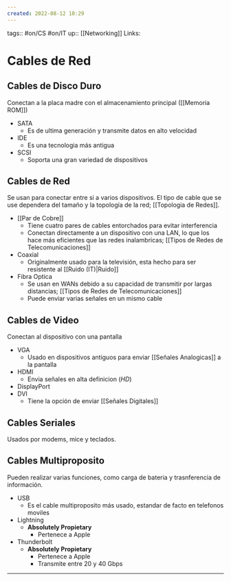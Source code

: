 ```yaml
---
created: 2022-08-12 10:29
---
```

tags:: #on/CS  #on/IT 
up:: [[Networking]]
Links: 
# Cables de Red
## Cables de Disco Duro
Conectan a la placa madre con el almacenamiento principal ([[Memoria ROM]])

- SATA
	- Es de ultima generación y transmite datos en alto velocidad
- IDE
	- Es una tecnologia más antigua
- SCSI
	- Soporta una gran variedad de dispositivos

## Cables de Red
Se usan para conectar entre si a varios dispositivos. El tipo de cable que se use dependera del tamaño y la topología de la red; [[Topologia de Redes]].

- [[Par de Cobre]]
	- Tiene cuatro pares de cables entorchados para evitar interferencia
	- Conectan directamente a un dispositivo con una LAN, lo que los hace más eficientes que las redes inalambricas; [[Tipos de Redes de Telecomunicaciones]]
- Coaxial
	- Originalmente usado para la televisión, esta hecho para ser resistente al [[Ruido (IT)|Ruido]]
- Fibra Optica
	- Se usan en WANs debido a su capacidad de transmitir por largas distancias; [[Tipos de Redes de Telecomunicaciones]]
	- Puede enviar varias señales en un mismo cable

## Cables de Video
Conectan al dispositivo con una pantalla

- VGA
	- Usado en dispositivos antiguos para enviar [[Señales Analogicas]] a la pantalla
- HDMI
	- Envia señales en alta definicion (*HD*)
- DisplayPort
- DVI
	- Tiene la opción de enviar [[Señales Digitales]]

## Cables Seriales
Usados por modems, mice y teclados.

## Cables Multiproposito
Pueden realizar varias funciones, como carga de bateria y trasnferencia de información.

- USB
	- Es el cable multiproposito más usado, estandar de facto en telefonos moviles
- Lightning
	- **Absolutely Propietary**
		- Pertenece a Apple
- Thunderbolt
	- **Absolutely Propietary**
		- Pertenece a Apple
		- Transmite entre 20 y 40 Gbps
___
